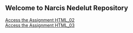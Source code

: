 <h2> Welcome to Narcis Nedelut Repository</h2>
<a href ="MainPage.html" title="Main Page">Access the Assignment HTML_02</a><br>
<a href ="https://github.com/Narcis73/LinkAcademy/blob/Assignment_HTML_03/MainPage.html" title="Main Page">Access the Assignment HTML_03</a>
